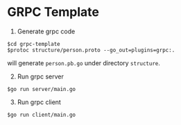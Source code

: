 # GRPC Template

1. Generate grpc code

```
$cd grpc-template
$protoc structure/person.proto --go_out=plugins=grpc:.
```
will generate `person.pb.go` under directory `structure`.

2. Run grpc server

```
$go run server/main.go
```

3. Run grpc client

```
$go run client/main.go
```
